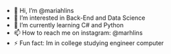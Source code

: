 - 👋 Hi, I’m @mariahlins
- 👀 I’m interested in Back-End and Data Science
- 🌱 I’m currently learning C# and Python
- 📫 How to reach me on instagram: @marhlins
- ⚡ Fun fact: Im in college studying engineer computer

<!---
mariahlins/mariahlins is a ✨ special ✨ repository because its `README.md` (this file) appears on your GitHub profile.
You can click the Preview link to take a look at your changes.
--->
